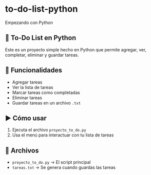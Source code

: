 # to-do-list-python
Empezando con Python

## 📝 To-Do List en Python

Este es un proyecto simple hecho en Python que permite agregar, ver, completar, eliminar y guardar tareas.

## 🚀 Funcionalidades
- Agregar tareas
- Ver la lista de tareas
- Marcar tareas como completadas
- Eliminar tareas
- Guardar tareas en un archivo `.txt`

## ▶️ Cómo usar
1. Ejecuta el archivo `proyecto_to_do.py`
2. Usa el menú para interactuar con tu lista de tareas

## 📂 Archivos
- `proyecto_to_do.py` → El script principal
- `tareas.txt` → Se genera cuando guardas las tareas

